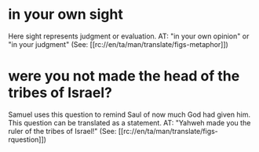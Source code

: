 # in your own sight

Here sight represents judgment or evaluation. AT: "in your own opinion" or "in your judgment" (See: [[rc://en/ta/man/translate/figs-metaphor]])

# were you not made the head of the tribes of Israel?

Samuel uses this question to remind Saul of now much God had given him. This question can be translated as a statement. AT: "Yahweh made you the ruler of the tribes of Israel!" (See: [[rc://en/ta/man/translate/figs-rquestion]])

